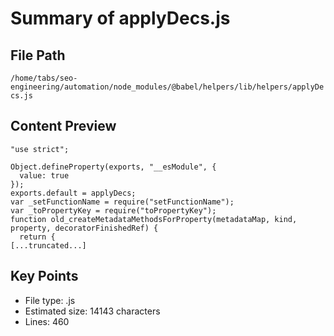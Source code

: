 # Summary of applyDecs.js
  
## File Path
`/home/tabs/seo-engineering/automation/node_modules/@babel/helpers/lib/helpers/applyDecs.js`

## Content Preview
```
"use strict";

Object.defineProperty(exports, "__esModule", {
  value: true
});
exports.default = applyDecs;
var _setFunctionName = require("setFunctionName");
var _toPropertyKey = require("toPropertyKey");
function old_createMetadataMethodsForProperty(metadataMap, kind, property, decoratorFinishedRef) {
  return {
[...truncated...]
```

## Key Points
- File type: .js
- Estimated size: 14143 characters
- Lines: 460
